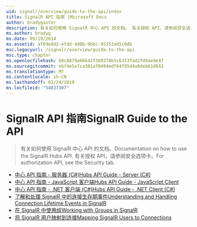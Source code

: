 ```yaml
---
uid: signalr/overview/guide-to-the-api/index
title: SignalR API 指南 |Microsoft Docs
author: bradygaster
description: 有关如何使用 SignalR 中心 API 的文档。 有关授权 API，请参阅安全选项卡。
ms.author: bradyg
ms.date: 09/19/2014
ms.assetid: af69e8d2-efdd-4d0b-9bbc-95353a65c0db
msc.legacyurl: /signalr/overview/guide-to-the-api
msc.type: chapter
ms.openlocfilehash: b0c8879a66642f389378b5c6353fad2fd0ae9e47
ms.sourcegitcommit: ebf4e5a7ca301af8494edf64f85d4a8deb61d641
ms.translationtype: MT
ms.contentlocale: zh-CN
ms.lasthandoff: 01/24/2019
ms.locfileid: "54837307"
---
```

<a name="signalr-guide-to-the-api"></a><span data-ttu-id="1bcff-104">SignalR API 指南</span><span class="sxs-lookup"><span data-stu-id="1bcff-104">SignalR Guide to the API</span></span>
====================
> <span data-ttu-id="1bcff-105">有关如何使用 SignalR 中心 API 的文档。</span><span class="sxs-lookup"><span data-stu-id="1bcff-105">Documentation on how to use the SignalR Hubs API.</span></span> <span data-ttu-id="1bcff-106">有关授权 API，请参阅安全选项卡。</span><span class="sxs-lookup"><span data-stu-id="1bcff-106">For authorization API, see the Security tab.</span></span>


- [<span data-ttu-id="1bcff-107">中心 API 指南 - 服务器 (C#)</span><span class="sxs-lookup"><span data-stu-id="1bcff-107">Hubs API Guide - Server (C#)</span></span>](hubs-api-guide-server.md)
- [<span data-ttu-id="1bcff-108">中心 API 指南 - JavaScript 客户端</span><span class="sxs-lookup"><span data-stu-id="1bcff-108">Hubs API Guide - JavaScript Client</span></span>](hubs-api-guide-javascript-client.md)
- [<span data-ttu-id="1bcff-109">中心 API 指南 - .NET 客户端 (C#)</span><span class="sxs-lookup"><span data-stu-id="1bcff-109">Hubs API Guide - .NET Client (C#)</span></span>](hubs-api-guide-net-client.md)
- [<span data-ttu-id="1bcff-110">了解和处理 SignalR 中的连接生存期事件</span><span class="sxs-lookup"><span data-stu-id="1bcff-110">Understanding and Handling Connection Lifetime Events in SignalR</span></span>](handling-connection-lifetime-events.md)
- [<span data-ttu-id="1bcff-111">在 SignalR 中使用组</span><span class="sxs-lookup"><span data-stu-id="1bcff-111">Working with Groups in SignalR</span></span>](working-with-groups.md)
- [<span data-ttu-id="1bcff-112">将 SignalR 用户映射到连接</span><span class="sxs-lookup"><span data-stu-id="1bcff-112">Mapping SignalR Users to Connections</span></span>](mapping-users-to-connections.md)
